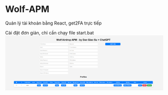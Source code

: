 # Wolf-APM
Quản lý tài khoản bằng React, get2FA trực tiếp

Cài đặt đơn giản, chỉ cần chạy file start.bat
![Wolf Logo](https://github.com/dangiaosu/Wolf-APM/blob/main/assets/images/Wolf_APM.png)
